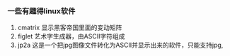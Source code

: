 ### 一些有趣得linux软件
1. cmatrix 显示黑客帝国里面的变动矩阵
2. figlet 艺术字生成器，由ASCII字符组成
3. jp2a 这是一个把jpg图像文件转化为ASCII并显示出来的软件，只能支持jpg,
